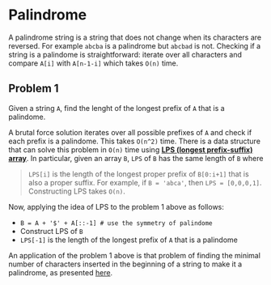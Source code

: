 

# Palindrome 
A palindrome string is a string that does not change when its characters are reversed. For example `abcba` is a palindrome but `abcbad` is not. 
Checking if a string is a palindome is straightforward: iterate over all characters and compare `A[i]` with `A[n-1-i]` which takes `O(n)` time. 

## Problem 1 
Given a string `A`, find the lenght of the longest prefix of `A` that is a palindome. 

A brutal force solution iterates over all possible prefixes of `A` and check if each prefix is a palindome. This takes `O(n^2)` time. There is a data structure that can solve this problem in `O(n)` time using [**LPS (longest prefix-suffix) array**](https://www.youtube.com/watch?v=tWDUjkMv6Lc). In particular, given an array `B`, `LPS` of `B` has the same length of `B` where 
> `LPS[i]` is the length of the longest proper prefix of `B[0:i+1]` that is also a proper suffix. For example, if `B = 'abca'`, then `LPS = [0,0,0,1]`. Constructing LPS takes `O(n)`. 

Now, applying the idea of LPS to the problem 1 above as follows: 

  * `B = A + '$' + A[::-1] # use the symmetry of palindome`
  *  Construct LPS of `B`
  *  `LPS[-1]` is the length of the longest prefix of `A` that is a palindome


An application of the problem 1 above is that problem of finding the minimal number of characters inserted in the beginning of a string to make it a palindrome, as presented [here](https://www.interviewbit.com/problems/minimum-characters-required-to-make-a-string-palindromic/).

